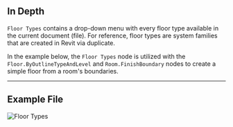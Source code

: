 ## In Depth
`Floor Types` contains a drop-down menu with every floor type available in the current document (file). For reference, floor types are system families that are created in Revit via duplicate.

In the example below, the `Floor Types` node is utilized with the `Floor.ByOutlineTypeAndLevel` and `Room.FinishBoundary` nodes to create a simple floor from a room's boundaries.
___
## Example File

![Floor Types](./DSRevitNodesUI.FloorTypes_img.jpg)
